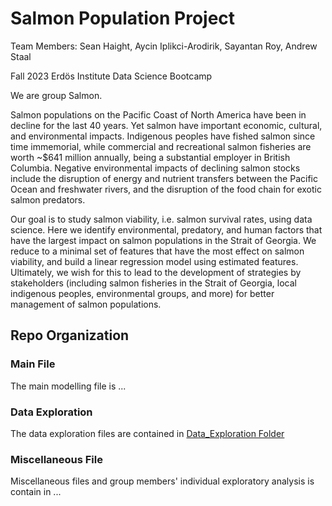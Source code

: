 # Salmon Population Project
Team Members: Sean Haight, Aycin Iplikci-Arodirik, Sayantan Roy, Andrew Staal

Fall 2023 Erdös Institute Data Science Bootcamp



We are group Salmon.

Salmon populations on the Pacific Coast of North America have been in decline for the last 40 years.  Yet salmon have important economic, cultural, and environmental impacts.  Indigenous peoples have fished salmon since time immemorial, while commercial and recreational salmon fisheries are worth ~$641 million annually, being a substantial employer in British Columbia.  Negative environmental impacts of declining salmon stocks include the disruption of energy and nutrient transfers between the Pacific Ocean and freshwater rivers, and the disruption of the food chain for exotic salmon predators.

Our goal is to study salmon viability, i.e. salmon survival rates, using data science.  Here we identify environmental, predatory, and human factors that have the largest impact on salmon populations in the Strait of Georgia.  We reduce to a minimal set of features that have the most effect on salmon viability, and build a linear regression model using estimated features.  Ultimately, we wish for this to lead to the development of strategies by stakeholders (including salmon fisheries in the Strait of Georgia, local indigenous peoples, environmental groups, and more) for better management of salmon populations.

## Repo Organization
### Main File
The main modelling file is ...

### Data Exploration
The data exploration files are contained in [Data_Exploration Folder](https://github.com/SeanHaight/SalmonPopulationProject/tree/main/Data_Exploration)

### Miscellaneous File
Miscellaneous files and group members' individual exploratory analysis is contain in ...
